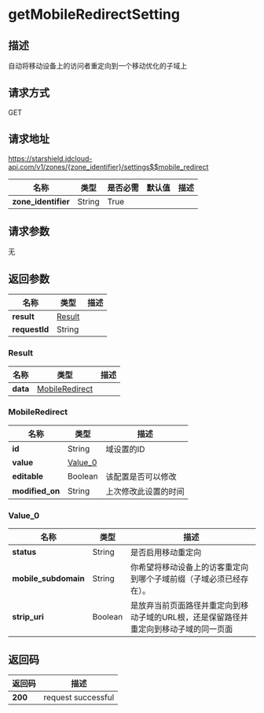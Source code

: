 # getMobileRedirectSetting


## 描述
自动将移动设备上的访问者重定向到一个移动优化的子域上

## 请求方式
GET

## 请求地址
https://starshield.jdcloud-api.com/v1/zones/{zone_identifier}/settings$$mobile_redirect

|名称|类型|是否必需|默认值|描述|
|---|---|---|---|---|
|**zone_identifier**|String|True| | |

## 请求参数
无


## 返回参数
|名称|类型|描述|
|---|---|---|
|**result**|[Result](#result)| |
|**requestId**|String| |

### <div id="Result">Result</div>
|名称|类型|描述|
|---|---|---|
|**data**|[MobileRedirect](#mobileredirect)| |
### <div id="MobileRedirect">MobileRedirect</div>
|名称|类型|描述|
|---|---|---|
|**id**|String|域设置的ID|
|**value**|[Value_0](#value_0)| |
|**editable**|Boolean|该配置是否可以修改|
|**modified_on**|String|上次修改此设置的时间|
### <div id="Value_0">Value_0</div>
|名称|类型|描述|
|---|---|---|
|**status**|String|是否启用移动重定向|
|**mobile_subdomain**|String|你希望将移动设备上的访客重定向到哪个子域前缀（子域必须已经存在）。|
|**strip_uri**|Boolean|是放弃当前页面路径并重定向到移动子域的URL根，还是保留路径并重定向到移动子域的同一页面|

## 返回码
|返回码|描述|
|---|---|
|**200**|request successful|
